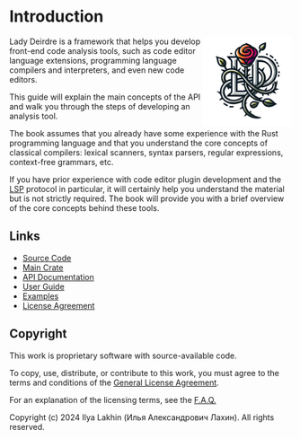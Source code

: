 <!------------------------------------------------------------------------------
  This file is part of "Lady Deirdre", a compiler front-end foundation
  technology.

  This work is proprietary software with source-available code.

  To copy, use, distribute, or contribute to this work, you must agree to
  the terms of the General License Agreement:

  https://github.com/Eliah-Lakhin/lady-deirdre/blob/master/EULA.md

  The agreement grants a Basic Commercial License, allowing you to use
  this work in non-commercial and limited commercial products with a total
  gross revenue cap. To remove this commercial limit for one of your
  products, you must acquire a Full Commercial License.

  If you contribute to the source code, documentation, or related materials,
  you must grant me an exclusive license to these contributions.
  Contributions are governed by the "Contributions" section of the General
  License Agreement.

  Copying the work in parts is strictly forbidden, except as permitted
  under the General License Agreement.

  If you do not or cannot agree to the terms of this Agreement,
  do not use this work.

  This work is provided "as is", without any warranties, express or implied,
  except where such disclaimers are legally invalid.

  Copyright (c) 2024 Ilya Lakhin (Илья Александрович Лахин).
  All rights reserved.
------------------------------------------------------------------------------->

# Introduction

<img align="right" style="width: 160px" alt="Lady Deirdre Logo" src="https://raw.githubusercontent.com/Eliah-Lakhin/lady-deirdre/f350aaed30373a67694c3aba4d2cfd9874c2a656/work/logo.png" />

Lady Deirdre is a framework that helps you develop front-end code analysis
tools, such as code editor language extensions, programming language compilers
and interpreters, and even new code editors.

This guide will explain the main concepts of the API and walk you through the
steps of developing an analysis tool.

The book assumes that you already have some experience with the Rust programming
language and that you understand the core concepts of classical compilers:
lexical scanners, syntax parsers, regular expressions, context-free grammars,
etc.

If you have prior experience with code editor plugin development and
the [LSP](https://microsoft.github.io/language-server-protocol/) protocol in
particular, it will certainly help you understand the material but is not
strictly required. The book will provide you with a brief overview of
the core concepts behind these tools.

## Links

- [Source Code](https://github.com/Eliah-Lakhin/lady-deirdre)
- [Main Crate](https://crates.io/crates/lady-deirdre)
- [API Documentation](https://docs.rs/lady-deirdre)
- [User Guide](https://lady-deirdre.lakhin.com/)
- [Examples](https://github.com/Eliah-Lakhin/lady-deirdre/tree/f350aaed30373a67694c3aba4d2cfd9874c2a656/work/crates/examples)
- [License Agreement](https://github.com/Eliah-Lakhin/lady-deirdre/blob/master/EULA.md)

## Copyright

This work is proprietary software with source-available code.

To copy, use, distribute, or contribute to this work, you must agree to the
terms and conditions of the [General License Agreement](https://github.com/Eliah-Lakhin/lady-deirdre/blob/master/EULA.md).

For an explanation of the licensing terms, see the
[F.A.Q.](https://github.com/Eliah-Lakhin/lady-deirdre/tree/master/FAQ.md)

Copyright (c) 2024 Ilya Lakhin (Илья Александрович Лахин). All rights reserved.
